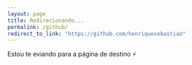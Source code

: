 ```yaml
---
layout: page
title: Redirecionando...
permalink: /github/
redirect_to_link: "https://github.com/henriquesebastiao"
---
```


Estou te eviando para a página de destino ⚡